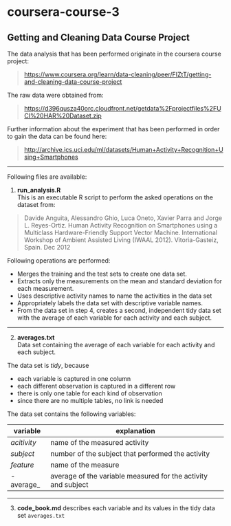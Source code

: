 # coursera-course-3
## Getting and Cleaning Data Course Project

The data analysis that has been performed originate in the coursera course project:
> https://www.coursera.org/learn/data-cleaning/peer/FIZtT/getting-and-cleaning-data-course-project

The raw data were obtained from:

> https://d396qusza40orc.cloudfront.net/getdata%2Fprojectfiles%2FUCI%20HAR%20Dataset.zip

Further information about the experiment that has been performed in order to gain the data can be found here:

> http://archive.ics.uci.edu/ml/datasets/Human+Activity+Recognition+Using+Smartphones

***

Following files are available:  

1. __run_analysis.R__  
This is an executable R script to perform the asked operations on the dataset from:  
> Davide Anguita, Alessandro Ghio, Luca Oneto, Xavier Parra and Jorge L. Reyes-Ortiz. Human Activity Recognition on Smartphones using a Multiclass Hardware-Friendly Support Vector Machine. International Workshop of Ambient Assisted Living (IWAAL 2012). Vitoria-Gasteiz, Spain. Dec 2012  

Following operations are performed:
* Merges the training and the test sets to create one data set.  
* Extracts only the measurements on the mean and standard deviation for each measurement.
* Uses descriptive activity names to name the activities in the data set
* Appropriately labels the data set with descriptive variable names.
* From the data set in step 4, creates a second, independent tidy data set with the average of each variable for each activity and each subject.

***

2. __averages.txt__  
Data set containing the average of each variable for each activity and each subject.

The data set is _tidy_, because
* each variable is captured in one column
* each different observation is captured in a different row
* there is only one table for each kind of observation
* since there are no multiple tables, no link is needed

The data set contains the following variables:

variable    | explanation
------------|---------------------------------------
_acitivity_ | name of the measured activity
_subject_   | number of the subject that performed the activity
_feature_   | name of the measure 
-average_   | average of the variable measured for the activity and subject

***

3. __code_book.md__
describes each variable and its values in the tidy data set `averages.txt`
